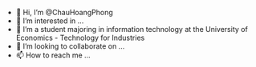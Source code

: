 - 👋 Hi, I’m @ChauHoangPhong
- 👀 I’m interested in ...
- 🌱 I’m a student majoring in information technology at the University of Economics - Technology for Industries
- 💞️ I’m looking to collaborate on ...
- 📫 How to reach me ...

<!---
ChauHoangPhong/ChauHoangPhong is a ✨ special ✨ repository because its `README.md` (this file) appears on your GitHub profile.
You can click the Preview link to take a look at your changes.
--->

